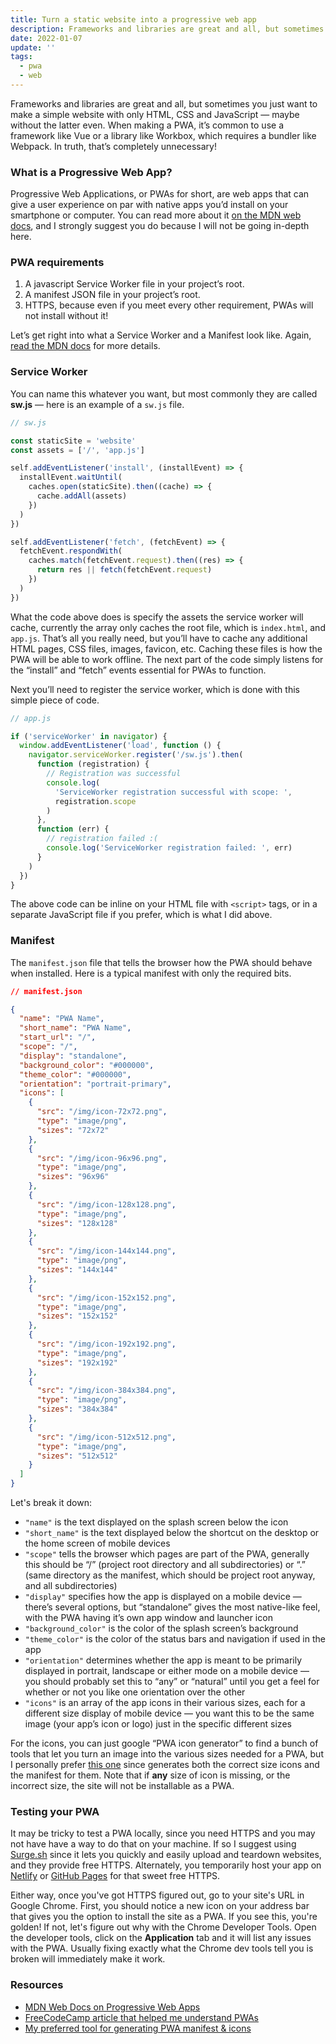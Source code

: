 ```yaml
---
title: Turn a static website into a progressive web app
description: Frameworks and libraries are great and all, but sometimes you just want to make a simple website with only HTML, CSS and JavaScript — maybe without the latter even. When making a PWA, it’s common to use a framework like Vue or a library like Workbox, which requires a bundler like Webpack. In truth, that’s completely unnecessary!
date: 2022-01-07
update: ''
tags:
  - pwa
  - web
---
```


Frameworks and libraries are great and all, but sometimes you just want to make a simple website with only HTML, CSS and JavaScript — maybe without the latter even. When making a PWA, it’s common to use a framework like Vue or a library like Workbox, which requires a bundler like Webpack. In truth, that’s completely unnecessary!

### What is a Progressive Web App?

Progressive Web Applications, or PWAs for short, are web apps that can give a user experience on par with native apps you’d install on your smartphone or computer. You can read more about it [on the MDN web docs](https://developer.mozilla.org/en-US/docs/Web/Progressive_web_apps), and I strongly suggest you do because I will not be going in-depth here.

### PWA requirements

1. A javascript Service Worker file in your project’s root.
2. A manifest JSON file in your project’s root.
3. HTTPS, because even if you meet every other requirement, PWAs will not install without it!

Let’s get right into what a Service Worker and a Manifest look like. Again, [read the MDN docs](https://developer.mozilla.org/en-US/docs/Web/Progressive_web_apps) for more details.

### Service Worker

You can name this whatever you want, but most commonly they are called **sw.js** — here is an example of a `sw.js` file.

```js
// sw.js

const staticSite = 'website'
const assets = ['/', 'app.js']

self.addEventListener('install', (installEvent) => {
  installEvent.waitUntil(
    caches.open(staticSite).then((cache) => {
      cache.addAll(assets)
    })
  )
})

self.addEventListener('fetch', (fetchEvent) => {
  fetchEvent.respondWith(
    caches.match(fetchEvent.request).then((res) => {
      return res || fetch(fetchEvent.request)
    })
  )
})
```

What the code above does is specify the assets the service worker will cache, currently the array only caches the root file, which is `index.html`, and `app.js`. That’s all you really need, but you’ll have to cache any additional HTML pages, CSS files, images, favicon, etc. Caching these files is how the PWA will be able to work offline. The next part of the code simply listens for the “install” and “fetch” events essential for PWAs to function.

Next you’ll need to register the service worker, which is done with this simple piece of code.

```js
// app.js

if ('serviceWorker' in navigator) {
  window.addEventListener('load', function () {
    navigator.serviceWorker.register('/sw.js').then(
      function (registration) {
        // Registration was successful
        console.log(
          'ServiceWorker registration successful with scope: ',
          registration.scope
        )
      },
      function (err) {
        // registration failed :(
        console.log('ServiceWorker registration failed: ', err)
      }
    )
  })
}
```

The above code can be inline on your HTML file with `<script>` tags, or in a separate JavaScript file if you prefer, which is what I did above.

### Manifest

The `manifest.json` file that tells the browser how the PWA should behave when installed. Here is a typical manifest with only the required bits.

```json
// manifest.json

{
  "name": "PWA Name",
  "short_name": "PWA Name",
  "start_url": "/",
  "scope": "/",
  "display": "standalone",
  "background_color": "#000000",
  "theme_color": "#000000",
  "orientation": "portrait-primary",
  "icons": [
    {
      "src": "/img/icon-72x72.png",
      "type": "image/png",
      "sizes": "72x72"
    },
    {
      "src": "/img/icon-96x96.png",
      "type": "image/png",
      "sizes": "96x96"
    },
    {
      "src": "/img/icon-128x128.png",
      "type": "image/png",
      "sizes": "128x128"
    },
    {
      "src": "/img/icon-144x144.png",
      "type": "image/png",
      "sizes": "144x144"
    },
    {
      "src": "/img/icon-152x152.png",
      "type": "image/png",
      "sizes": "152x152"
    },
    {
      "src": "/img/icon-192x192.png",
      "type": "image/png",
      "sizes": "192x192"
    },
    {
      "src": "/img/icon-384x384.png",
      "type": "image/png",
      "sizes": "384x384"
    },
    {
      "src": "/img/icon-512x512.png",
      "type": "image/png",
      "sizes": "512x512"
    }
  ]
}
```

Let's break it down:

- `"name"` is the text displayed on the splash screen below the icon
- `"short_name"` is the text displayed below the shortcut on the desktop or the home screen of mobile devices
- `"scope"` tells the browser which pages are part of the PWA, generally this should be “/” (project root directory and all subdirectories) or “.” (same directory as the manifest, which should be project root anyway, and all subdirectories)
- `"display"` specifies how the app is displayed on a mobile device — there’s several options, but “standalone” gives the most native-like feel, with the PWA having it’s own app window and launcher icon
- `"background_color"` is the color of the splash screen’s background
- `"theme_color"` is the color of the status bars and navigation if used in the app
- `"orientation"` determines whether the app is meant to be primarily displayed in portrait, landscape or either mode on a mobile device — you should probably set this to “any” or “natural” until you get a feel for whether or not you like one orientation over the other
- `"icons"` is an array of the app icons in their various sizes, each for a different size display of mobile device — you want this to be the same image (your app’s icon or logo) just in the specific different sizes

For the icons, you can just google “PWA icon generator” to find a bunch of tools that let you turn an image into the various sizes needed for a PWA, but I personally prefer [this one](https://www.simicart.com/manifest-generator.html/) since generates both the correct size icons and the manifest for them. Note that if **any** size of icon is missing, or the incorrect size, the site will not be installable as a PWA.

### Testing your PWA

It may be tricky to test a PWA locally, since you need HTTPS and you may not have have a way to do that on your machine. If so I suggest using [Surge.sh](https://surge.sh) since it lets you quickly and easily upload and teardown websites, and they provide free HTTPS. Alternately, you temporarily host your app on [Netlify](https://netlify.com) or [GitHub Pages](https://pages.github.com/) for that sweet free HTTPS.

Either way, once you've got HTTPS figured out, go to your site's URL in Google Chrome. First, you should notice a new icon on your address bar that gives you the option to install the site as a PWA. If you see this, you're golden! If not, let's figure out why with the Chrome Developer Tools. Open the developer tools, click on the **Application** tab and it will list any issues with the PWA. Usually fixing exactly what the Chrome dev tools tell you is broken will immediately make it work.

### Resources

- [MDN Web Docs on Progressive Web Apps](https://developer.mozilla.org/en-US/docs/Web/Progressive_web_apps)
- [FreeCodeCamp article that helped me understand PWAs](https://www.freecodecamp.org/news/build-a-pwa-from-scratch-with-html-css-and-javascript/)
- [My preferred tool for generating PWA manifest & icons](https://www.simicart.com/manifest-generator.html/)
